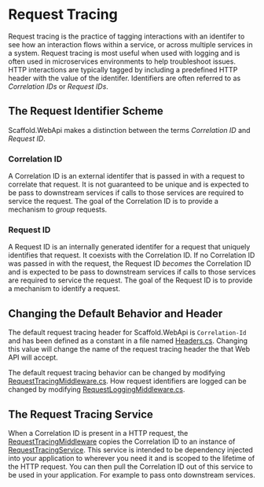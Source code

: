 # Request Tracing #

Request tracing is the practice of tagging interactions with an identifer to see how an interaction flows within a service, or across multiple services in a system. Request tracing is most useful when used with logging and is often used in microservices environments to help troubleshoot issues. HTTP interactions are typically tagged by including a predefined HTTP header with the value of the identifer. Identifiers are often referred to as *Correlation IDs* or *Request IDs*.

## The Request Identifier Scheme ##

Scaffold.WebApi makes a distinction between the terms *Correlation ID* and *Request ID*.

### Correlation ID ###

A Correlation ID is an external identifer that is passed in with a request to correlate that request. It is not guaranteed to be unique and is expected to be pass to downstream services if calls to those services are required to service the request. The goal of the Correlation ID is to provide a mechanism to *group* requests.

### Request ID ###

A Request ID is an internally generated identifer for a request that uniquely identifies that request. It coexists with the Correlation ID. If no Correlation ID was passed in with the request, the Request ID *becomes* the Correlation ID and is expected to be pass to downstream services if calls to those services are required to service the request. The goal of the Request ID is to provide a mechanism to identify a request.

## Changing the Default Behavior and Header ##

The default request tracing header for Scaffold.WebApi is `Correlation-Id` and has been defined as a constant in a file named [Headers.cs](../Sources/Scaffold.WebApi/Constants/Headers.cs). Changing this value will change the name of the request tracing header the that Web API will accept.

The default request tracing behavior can be changed by modifying [RequestTracingMiddleware.cs](../Sources/Scaffold.WebApi/Middleware/RequestTracingMiddleware.cs). How request identifiers are logged can be changed by modifying [RequestLoggingMiddleware.cs](../Sources/Scaffold.WebApi/Middleware/RequestLoggingMiddleware.cs).

## The Request Tracing Service ##

When a Correlation ID is present in a HTTP request, the [RequestTracingMiddleware](../Sources/Scaffold.WebApi/Middleware/RequestTracingMiddleware.cs) copies the Correlation ID to an instance of [RequestTracingService](../Sources/Scaffold.WebApi/Services/RequestTracingService.cs). This service is intended to be dependency injected into your application to wherever you need it and is scoped to the lifetime of the HTTP request. You can then pull the Correlation ID out of this service to be used in your application. For example to pass onto downstream services.
